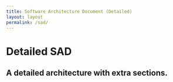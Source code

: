 ```yaml
---
title: Software Architecture Document (Detailed)
layout: layout
permalink: /sad/
---
```

# Detailed SAD

## A detailed architecture with extra sections.


